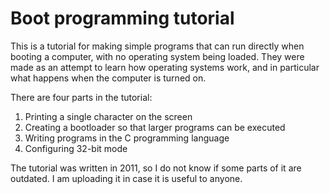 # Boot programming tutorial

This is a tutorial for making simple programs that can run directly when booting a computer, with no operating system being loaded. They were made as an attempt to learn how operating systems work, and in particular what happens when the computer is turned on.

There are four parts in the tutorial:

1. Printing a single character on the screen
2. Creating a bootloader so that larger programs can be executed
3. Writing programs in the C programming language
4. Configuring 32-bit mode

The tutorial was written in 2011, so I do not know if some parts of it are outdated. I am uploading it in case it is useful to anyone.


